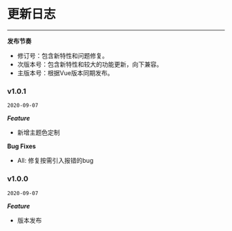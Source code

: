 # 更新日志

----
**发布节奏**

- 修订号：包含新特性和问题修复。
- 次版本号：包含新特性和较大的功能更新，向下兼容。
- 主版本号：根据Vue版本同期发布。

### v1.0.1

`2020-09-07`

***Feature***
- 新增主题色定制

**Bug Fixes**

- All: 修复按需引入报错的bug

### v1.0.0

`2020-09-07`

***Feature***
- 版本发布
